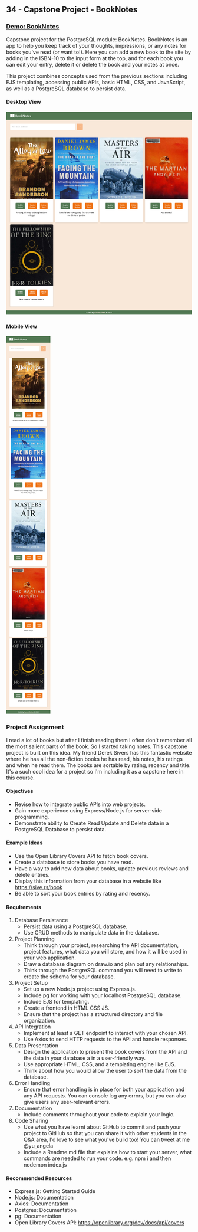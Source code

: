 ## 34 - Capstone Project - BookNotes

### [Demo: BookNotes](https://booknotes.gdbecker.repl.co/)

Capstone project for the PostgreSQL module: BookNotes. BookNotes is an app to help you keep track of your thoughts, impressions, or any notes for books you've read (or want to!). Here you can add a new book to the site by adding in the ISBN-10 to the input form at the top, and for each book you can edit your entry, delete it or delete the book and your notes at once.

This project combines concepts used from the previous sections including EJS templating, accessing public APIs, basic HTML, CSS, and JavaScript, as well as a PostgreSQL database to persist data.

#### Desktop View

!["BookNotesDesktop"](./BookNotesDesktop.png)

#### Mobile View

!["BookNotesMobile"](./BookNotesMobile.png)

### Project Assignment

I read a lot of books but after I finish reading them I often don't remember all the most salient parts of the book. So I started taking notes. This capstone project is built on this idea. My friend Derek Sivers has this fantastic website where he has all the non-fiction books he has read, his notes, his ratings and when he read them. The books are sortable by rating, recency and title. It's a such cool idea for a project so I'm including it as a capstone here in this course.

#### Objectives

- Revise how to integrate public APIs into web projects.
- Gain more experience using Express/Node.js for server-side programming.
- Demonstrate ability to Create Read Update and Delete data in a PostgreSQL Database to persist data.

#### Example Ideas

- Use the Open Library Covers API to fetch book covers.
- Create a database to store books you have read.
- Have a way to add new data about books, update previous reviews and delete entries.
- Display this information from your database in a website like https://sive.rs/book
- Be able to sort your book entries by rating and recency.

#### Requirements

1. Database Persistance
   - Persist data using a PostgreSQL database.
   - Use CRUD methods to manipulate data in the database.
2. Project Planning
   - Think through your project, researching the API documentation, project features, what data you will store, and how it will be used in your web application.
   - Draw a database diagram on draw.io and plan out any relationships.
   - Think through the PostgreSQL command you will need to write to create the schema for your database.
3. Project Setup
   - Set up a new Node.js project using Express.js.
   - Include pg for working with your localhost PostgreSQL database.
   - Include EJS for templating.
   - Create a frontend in HTML CSS JS.
   - Ensure that the project has a structured directory and file organization.
4. API Integration
   - Implement at least a GET endpoint to interact with your chosen API.
   - Use Axios to send HTTP requests to the API and handle responses.
5. Data Presentation
   - Design the application to present the book covers from the API and the data in your database a in a user-friendly way.
   - Use appropriate HTML, CSS, and a templating engine like EJS.
   - Think about how you would allow the user to sort the data from the database.
6. Error Handling
   - Ensure that error handling is in place for both your application and any API requests. You can console log any errors, but you can also give users any user-relevant errors.
7. Documentation
   - Include comments throughout your code to explain your logic.
8. Code Sharing
   - Use what you have learnt about GitHub to commit and push your project to GitHub so that you can share it with other students in the Q&A area, I'd love to see what you've build too! You can tweet at me @yu_angela
   - Include a Readme.md file that explains how to start your server, what commands are needed to run your code. e.g. npm i and then nodemon index.js

#### Recommended Resources

- Express.js: Getting Started Guide
- Node.js: Documentation
- Axios: Documentation
- Postgres: Documentation
- pg: Documentation
- Open Library Covers API: https://openlibrary.org/dev/docs/api/covers
